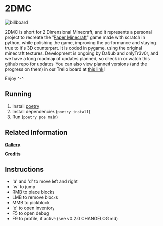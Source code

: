 # 2DMC

![billboard](https://imgur.com/ggSqLkm.png)

2DMC is short for 2 Dimensional Minecraft, and it represents a personal project to recreate the "[Paper Minecraft](https://scratch.mit.edu/projects/10128407)" game made with scratch in python, while polishing the game, improving the performance and staying true to it's 3D counterpart. It is coded in pygame, using the original minecraft textures. Development is ongoing by DaNub and onlyTr3v0r, and we have a long roadmap of updates planned, so check in or watch this github repo for updates! You can also view planned versions (and the progress on them) in our Trello board at [this link](https://trello.com/b/8FoVz3uU/2dmc)!

Enjoy ^-^

## Running

1) Install [poetry](https://python-poetry.org/docs/#installation)
2) Install dependencies (`poetry install`)
3) Run (`poetry poe main`)

## Related Information

**[Gallery](https://imgur.com/gallery/BHqgAHi)**

**[Credits](CREDITS.md)**

## Instructions

- 'a' and 'd' to move left and right
- 'w' to jump
- RMB to place blocks
- LMB to remove blocks
- MMB to pickblock
- 'e' to open inventory
- F5 to open debug
- F9 to profile, if active (see v0.2.0 CHANGELOG.md)

